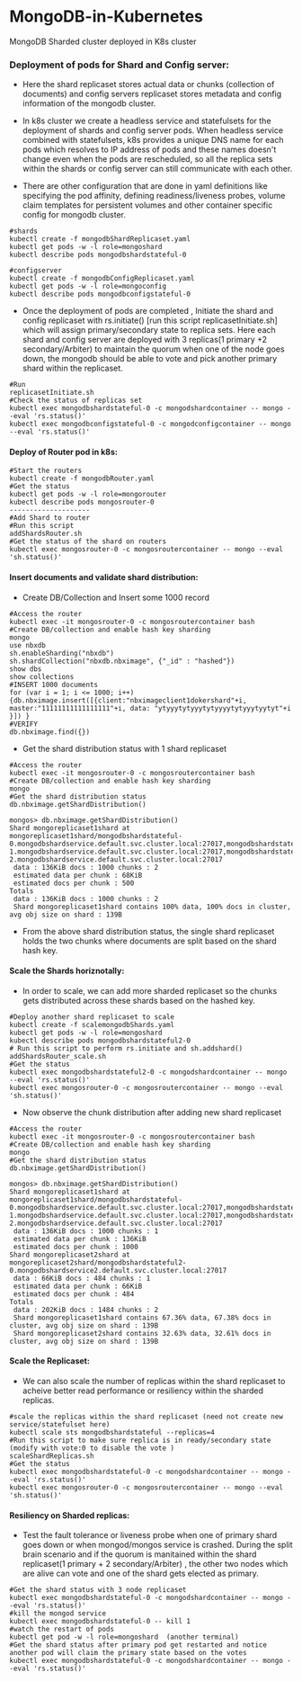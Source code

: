 # MongoDB-in-Kubernetes
MongoDB Sharded cluster deployed in K8s cluster

### Deployment of pods for Shard and Config server:

- Here the shard replicaset stores actual data or chunks (collection of documents) and config servers replicaset stores metadata and config information of the mongodb cluster. 

- In k8s cluster we create a headless service and statefulsets for the deployment of shards and config server pods. When headless service combined with statefulsets, k8s provides a unique DNS name for each pods which resolves to IP address of pods and these names doesn't  change even when the pods are rescheduled, so all the replica sets within the shards or config server can still communicate with each other.  

- There are other configuration that are done in yaml definitions like specifying the pod affinity, defining readiness/liveness probes, volume claim templates for persistent volumes and other container specific config for mongodb cluster. 

```
#shards
kubectl create -f mongodbShardReplicaset.yaml
kubectl get pods -w -l role=mongoshard
kubectl describe pods mongodbshardstateful-0
 
#configserver
kubectl create -f mongodbConfigReplicaset.yaml
kubectl get pods -w -l role=mongoconfig
kubectl describe pods mongodbconfigstateful-0
```

- Once the deployment of pods are completed , Initiate the shard and config replicaset with rs.initiate() [run this script replicasetInitiate.sh] which will assign primary/secondary state to replica sets. Here each shard and config server are deployed with 3 replicas(1 primary +2 secondary/Arbiter) to maintain the quorum when one of the node goes down, the mongodb should be able to vote and pick another primary shard within the replicaset. 

```
#Run
replicasetInitiate.sh 
#Check the status of replicas set
kubectl exec mongodbshardstateful-0 -c mongodshardcontainer -- mongo --eval 'rs.status()' 
kubectl exec mongodbconfigstateful-0 -c mongodconfigcontainer -- mongo --eval 'rs.status()'

```

#### Deploy of Router pod in k8s:

```
#Start the routers
kubectl create -f mongodbRouter.yaml
#Get the status
kubectl get pods -w -l role=mongorouter
kubectl describe pods mongosrouter-0
--------------------
#Add Shard to router
#Run this script
addShardsRouter.sh
#Get the status of the shard on routers
kubectl exec mongosrouter-0 -c mongosroutercontainer -- mongo --eval 'sh.status()'
```

#### Insert documents and validate shard distribution:
- Create DB/Collection and Insert some 1000 record

```
#Access the router
kubectl exec -it mongosrouter-0 -c mongosroutercontainer bash
#Create DB/collection and enable hash key sharding
mongo
use nbxdb
sh.enableSharding("nbxdb")
sh.shardCollection("nbxdb.nbximage", {"_id" : "hashed"})
show dbs
show collections
#INSERT 1000 documents
for (var i = 1; i <= 1000; i++) {db.nbximage.insert([{client:"nbximageclient1dokershard"+i, master:"11111111111111111"+i, data: "ytyyytytyyytytyyyytytyyytyytyt"+i }]) }
#VERIFY
db.nbximage.find({})
```

- Get the shard distribution status with 1 shard replicaset
```
#Access the router
kubectl exec -it mongosrouter-0 -c mongosroutercontainer bash
#Create DB/collection and enable hash key sharding
mongo
#Get the shard distribution status
db.nbximage.getShardDistribution()
 
mongos> db.nbximage.getShardDistribution()
Shard mongoreplicaset1shard at mongoreplicaset1shard/mongodbshardstateful-0.mongodbshardservice.default.svc.cluster.local:27017,mongodbshardstateful-1.mongodbshardservice.default.svc.cluster.local:27017,mongodbshardstateful-2.mongodbshardservice.default.svc.cluster.local:27017
 data : 136KiB docs : 1000 chunks : 2
 estimated data per chunk : 68KiB
 estimated docs per chunk : 500
Totals
 data : 136KiB docs : 1000 chunks : 2
 Shard mongoreplicaset1shard contains 100% data, 100% docs in cluster, avg obj size on shard : 139B
 ```
 - From the above shard distribution status, the single shard replicaset holds the two chunks where documents are split based on the shard hash key.
 
 
#### Scale the Shards horiznotally:
- In order to scale, we can add more sharded replicaset so the chunks gets distributed across these shards based on the hashed key.

```
#Deploy another shard replicaset to scale
kubectl create -f scalemongodbShards.yaml
kubectl get pods -w -l role=mongoshard
kubectl describe pods mongodbshardstateful2-0
# Run this script to perform rs.initiate and sh.addshard()
addShardsRouter_scale.sh
#Get the status
kubectl exec mongodbshardstateful2-0 -c mongodshardcontainer -- mongo --eval 'rs.status()'
kubectl exec mongosrouter-0 -c mongosroutercontainer -- mongo --eval 'sh.status()' 
```

- Now observe the chunk distribution after adding new shard replicaset
```
#Access the router
kubectl exec -it mongosrouter-0 -c mongosroutercontainer bash
#Create DB/collection and enable hash key sharding
mongo
#Get the shard distribution status
db.nbximage.getShardDistribution()
 
mongos> db.nbximage.getShardDistribution()
Shard mongoreplicaset1shard at mongoreplicaset1shard/mongodbshardstateful-0.mongodbshardservice.default.svc.cluster.local:27017,mongodbshardstateful-1.mongodbshardservice.default.svc.cluster.local:27017,mongodbshardstateful-2.mongodbshardservice.default.svc.cluster.local:27017
 data : 136KiB docs : 1000 chunks : 1
 estimated data per chunk : 136KiB
 estimated docs per chunk : 1000
Shard mongoreplicaset2shard at mongoreplicaset2shard/mongodbshardstateful2-0.mongodbshardservice2.default.svc.cluster.local:27017
 data : 66KiB docs : 484 chunks : 1
 estimated data per chunk : 66KiB
 estimated docs per chunk : 484
Totals
 data : 202KiB docs : 1484 chunks : 2
 Shard mongoreplicaset1shard contains 67.36% data, 67.38% docs in cluster, avg obj size on shard : 139B
 Shard mongoreplicaset2shard contains 32.63% data, 32.61% docs in cluster, avg obj size on shard : 139B
 ```
 
 #### Scale the Replicaset:
 - We can also scale the number of replicas within the shard replicaset to acheive better read performance or resiliency within the sharded replicas.
 ```
 #scale the replicas within the shard replicaset (need not create new service/statefulset here)
kubectl scale sts mongodbshardstateful --replicas=4
#Run this script to make sure replica is in ready/secondary state (modify with vote:0 to disable the vote )
scaleShardReplicas.sh
#Get the status
kubectl exec mongodbshardstateful-0 -c mongodshardcontainer -- mongo --eval 'rs.status()'
kubectl exec mongosrouter-0 -c mongosroutercontainer -- mongo --eval 'sh.status()'
```

#### Resiliency on Sharded replicas:
- Test the fault tolerance or liveness probe when one of primary shard goes down or when mongod/mongos service is crashed. During the split brain scenario and if the quorum is manitained within the shard replicaset(1 primary + 2 secondary/Arbiter) , the other two nodes which are alive can vote and one of the shard gets elected as primary.

```
#Get the shard status with 3 node replicaset
kubectl exec mongodbshardstateful-0 -c mongodshardcontainer -- mongo --eval 'rs.status()'
#kill the mongod service
kubectl exec mongodbshardstateful-0 -- kill 1
#watch the restart of pods
kubectl get pod -w -l role=mongoshard  (another terminal)
#Get the shard status after primary pod get restarted and notice another pod will claim the primary state based on the votes
kubectl exec mongodbshardstateful-0 -c mongodshardcontainer -- mongo --eval 'rs.status()'
```


